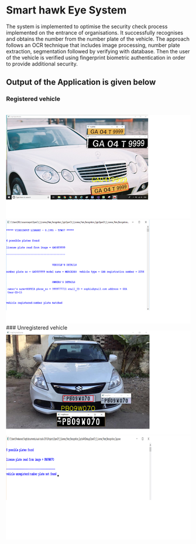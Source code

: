 # Smart hawk Eye System
The system is implemented to optimise the security check process implemented
on the entrance of organisations. It successfully recognises and obtains the
number from the number plate of the vehicle. The approach follows an OCR
technique that includes image processing, number plate extraction, segmentation
followed by verifying with database. Then the user of the vehicle is verified
using fingerprint biometric authentication in order to provide additional security.
</br>
## Output of the Application is given below
### Registered vehicle
<br/>
<img src="https://raw.githubusercontent.com/Kriz01/smart-hawk-eye-system/master/vehicle_no_plate_recognition.png" width="700px">
<img src="https://raw.githubusercontent.com/Kriz01/smart-hawk-eye-system/master/vehicle_registered.png" width="700px">
### Unregistered vehicle
<img src="https://raw.githubusercontent.com/Kriz01/smart-hawk-eye-system/master/unregistered_no_plate.png" width="700px">
<img src="https://raw.githubusercontent.com/Kriz01/smart-hawk-eye-system/master/unregistered_output.png" width="700px">

